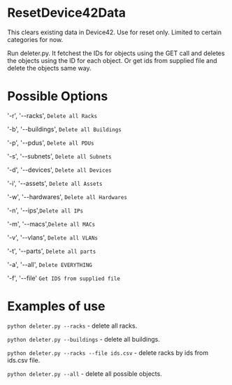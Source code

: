 # ResetDevice42Data
This clears existing data in Device42. Use for reset only. Limited to certain categories for now.

Run deleter.py. It fetchest the IDs for objects using the GET call and deletes the objects using the ID for each object. Or get ids from supplied file and delete the objects same way.

# Possible Options
'-r', '--racks', `Delete all Racks`

'-b', '--buildings', `Delete all Buildings`

'-p', '--pdus', `Delete all PDUs`

'-s', '--subnets', `Delete all Subnets`

'-d', '--devices', `Delete all Devices`

'-i', '--assets', `Delete all Assets`

'-w', '--hardwares', `Delete all Hardwares`

'-n', '--ips',`Delete all IPs`

'-m', '--macs',`Delete all MACs`

'-v', '--vlans', `Delete all VLANs`

'-t', '--parts', `Delete all parts`

'-a', '--all', `Delete EVERYTHING`

'-f', '--file' `Get IDS from supplied file`

# Examples of use
`python deleter.py --racks` - delete all racks.

`python deleter.py --buildings` - delete all buildings.

`python deleter.py --racks --file ids.csv` - delete racks by ids from ids.csv file.

`python deleter.py --all` - delete all possible objects.
